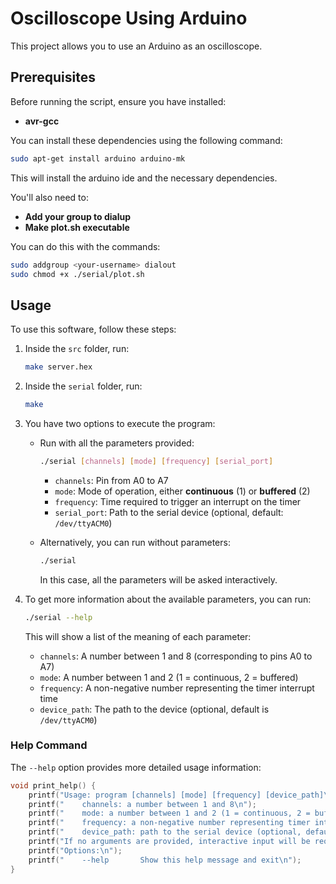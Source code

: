 # Oscilloscope Using Arduino

This project allows you to use an Arduino as an oscilloscope.

## Prerequisites

Before running the script, ensure you have installed:

- **avr-gcc**

You can install these dependencies using the following command:

```bash
sudo apt-get install arduino arduino-mk
```

This will install the arduino ide and the necessary dependencies.

You'll also need to:
- **Add your group to dialup**
- **Make plot.sh executable**

You can do this with the commands:

```bash
sudo addgroup <your-username> dialout
sudo chmod +x ./serial/plot.sh
```

## Usage

To use this software, follow these steps:

1. Inside the `src` folder, run:
    ```bash
    make server.hex
    ```

2. Inside the `serial` folder, run:
    ```bash
    make
    ```

3. You have two options to execute the program:

    - Run with all the parameters provided:
        ```bash
        ./serial [channels] [mode] [frequency] [serial_port]
        ```
        - `channels`: Pin from A0 to A7
        - `mode`: Mode of operation, either **continuous** (1) or **buffered** (2)
        - `frequency`: Time required to trigger an interrupt on the timer
        - `serial_port`: Path to the serial device (optional, default: `/dev/ttyACM0`)

    - Alternatively, you can run without parameters:
        ```bash
        ./serial
        ```
        In this case, all the parameters will be asked interactively.

4. To get more information about the available parameters, you can run:
    ```bash
    ./serial --help
    ```
    This will show a list of the meaning of each parameter:

    - `channels`: A number between 1 and 8 (corresponding to pins A0 to A7)
    - `mode`: A number between 1 and 2 (1 = continuous, 2 = buffered)
    - `frequency`: A non-negative number representing the timer interrupt time
    - `device_path`: The path to the device (optional, default is `/dev/ttyACM0`)

### Help Command
The `--help` option provides more detailed usage information:

```c
void print_help() {
    printf("Usage: program [channels] [mode] [frequency] [device_path]\n");
    printf("    channels: a number between 1 and 8\n");
    printf("    mode: a number between 1 and 2 (1 = continuous, 2 = buffered)\n");
    printf("    frequency: a non-negative number representing timer interrupt time\n");
    printf("    device_path: path to the serial device (optional, default: /dev/ttyACM0)\n");
    printf("If no arguments are provided, interactive input will be requested.\n");
    printf("Options:\n");
    printf("    --help       Show this help message and exit\n");
}
```
